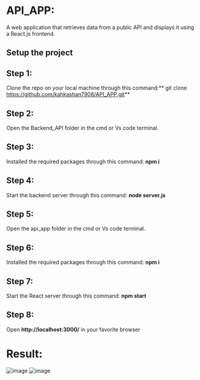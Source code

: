 # API_APP:
A web application that retrieves data from a public API and displays it using a React.js frontend.
## Setup the project
## Step 1:
Clone the repo on your local machine through this command:** git clone https://github.com/kahkashan7908/API_APP.git**
## Step 2:
Open the Backend_API folder in the cmd or Vs code terminal.
## Step 3:
Installed the required packages through this command: **npm i**
## Step 4:
Start the backend server through this command: **node server.js**
## Step 5:
Open the api_app folder in the cmd or Vs code terminal.
## Step 6:
Installed the required packages through this command: **npm i**
## Step 7:
Start the React server through this command: **npm start**
## Step 8:
Open **http://localhost:3000/** in your favorite browser 

# Result:
![image](https://github.com/kahkashan7908/API_APP/assets/109336765/6492ab54-2406-4ea6-8283-9abe1a2390c7)
![image](https://github.com/kahkashan7908/API_APP/assets/109336765/7480849e-383e-4d82-9a97-b84e7293368e)

